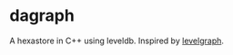 dagraph
=======

A hexastore in C++ using leveldb. Inspired by [levelgraph](https://github.com/mcollina/levelgraph).
